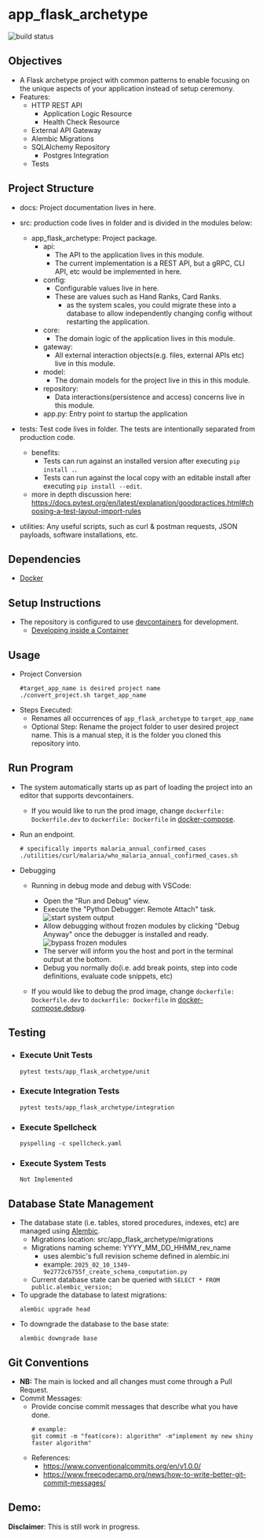 # app_flask_archetype
![build status](https://github.com/praisetompane-utilities/app_flask_archetype/actions/workflows/app.yaml/badge.svg)

##  Objectives
- A Flask archetype project with common patterns to enable focusing on the unique aspects of your application instead of setup ceremony.
- Features:
    - HTTP REST API
        - Application Logic Resource
        - Health Check Resource
    - External API Gateway
    - Alembic Migrations
    - SQLAlchemy Repository
        - Postgres Integration
    - Tests

## Project Structure
- docs: Project documentation lives in here.
- src: production code lives in folder and is divided in the modules below:
    - app_flask_archetype: Project package.
        - api:
            - The API to the application lives in this module.
            - The current implementation is a REST API, but a gRPC, CLI API, etc would be implemented in here.
        - config:
            - Configurable values live in here.
            - These are values such as Hand Ranks, Card Ranks.
                - as the system scales, you could migrate these into a database to allow independently
                changing config without restarting the application.
        - core:
            - The domain logic of the application lives in this module.
        - gateway:
            - All external interaction objects(e.g. files, external APIs etc) live in this module.
        - model:
            - The domain models for the project live in this in this module.
        - repository:
            - Data interactions(persistence and access) concerns live in this module.
        - app.py:
            Entry point to startup the application
- tests: Test code lives in folder.
    The tests are intentionally separated from production code.
    - benefits:
        - Tests can run against an installed version after executing `pip install .`.
        - Tests can run against the local copy with an editable install after executing `pip install --edit`.
    - more in depth discussion here: https://docs.pytest.org/en/latest/explanation/goodpractices.html#choosing-a-test-layout-import-rules

- utilities: Any useful scripts, such as curl & postman requests, JSON payloads, software installations, etc.

## Dependencies
- [Docker](https://docs.docker.com/get-started/)

## Setup Instructions
- The repository is configured to use [devcontainers](https://containers.dev) for development.
    - [Developing inside a Container](https://code.visualstudio.com/docs/devcontainers/containers)

## Usage
- Project Conversion
    ```shell
    #target_app_name is desired project name
    ./convert_project.sh target_app_name
    ```
- Steps Executed:
    - Renames all occurrences of `app_flask_archetype` to `target_app_name`
    - Optional Step: Rename the project folder to user desired project name.
    This is a manual step, it is the folder you cloned this repository into.
   
## Run Program
- The system automatically starts up as part of loading the project into an editor that supports devcontainers.
    - If you would like to run the prod image, change `dockerfile: Dockerfile.dev` to `dockerfile: Dockerfile` in [docker-compose](docker-compose.debug.yaml).

- Run an endpoint.
    ```shell
    # specifically imports malaria_annual_confirmed_cases
    ./utilities/curl/malaria/who_malaria_annual_confirmed_cases.sh
    ```

- Debugging
    - Running in debug mode and debug with VSCode:
        - Open the "Run and Debug" view.
        - Execute the "Python Debugger: Remote Attach" task.
            ![start system output](./docs/vscode_debugging.png)<br>
        - Allow debugging without frozen modules by clicking "Debug Anyway" once the debugger is installed and ready.
            ![bypass frozen modules](./docs/vscode_debugging_frozen.png)
        - The server will inform you the host and port in the terminal output at the bottom.<br>
        - Debug you normally do(i.e. add break points, step into code definitions, evaluate code snippets, etc) <br>

    - If you would like to debug the prod image, change `dockerfile: Dockerfile.dev` to `dockerfile: Dockerfile` in [docker-compose.debug](docker-compose.debug.yaml).

## Testing
- ### Execute Unit Tests
    ```shell
    pytest tests/app_flask_archetype/unit
    ```
- ### Execute Integration Tests
    ```shell
    pytest tests/app_flask_archetype/integration
    ```
- ### Execute Spellcheck
    ```shell
    pyspelling -c spellcheck.yaml
    ```
- ### Execute System Tests
    ```shell
    Not Implemented
    ```

## Database State Management

- The database state (i.e. tables, stored procedures, indexes, etc) are managed using [Alembic](https://alembic.sqlalchemy.org/en/latest/).
    - Migrations location: src/app_flask_archetype/migrations
    - Migrations naming scheme: YYYY_MM_DD_HHMM_rev_name
        - uses alembic's full revision scheme defined in alembic.ini
        - example: `2025_02_10_1349-9e2772c6755f_create_schema_computation.py`
    - Current database state can be queried with `SELECT * FROM public.alembic_version;`
- To upgrade the database to latest migrations:
    ```shell
    alembic upgrade head
    ```
- To downgrade the database to the base state:
    ```shell
    alembic downgrade base
    ```

## Git Conventions
- **NB:** The main is locked and all changes must come through a Pull Request.
- Commit Messages:
    - Provide concise commit messages that describe what you have done.
        ```shell
        # example:
        git commit -m "feat(core): algorithm" -m"implement my new shiny faster algorithm"
        ```
    - References:
        - https://www.conventionalcommits.org/en/v1.0.0/
        - https://www.freecodecamp.org/news/how-to-write-better-git-commit-messages/

## Demo:

**Disclaimer**: This is still work in progress.

